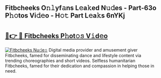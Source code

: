 ## Fitbcheeks O𝚗𝚕yf𝚊ns L𝚎a𝚔ed N𝚞𝚍es - Part-63o P𝚑𝚘tos Vi𝚍𝚎o - H𝚘𝚝 Part L𝚎a𝚔s 6nYKj

# <h2><a href="http://kf6bfa7.oniu.top/?m=Fitbcheeks">🔗👉 🔴 Fitbcheeks P𝚑ot𝚘𝚜 V𝚒d𝚎o</a></h2>

[![Fitbcheeks Nu𝚍e𝚜](https://i.imgur.com/0qMVB7G.gif)](http://kf6bfa7.oniu.top/?m=Fitbcheeks)
Digital media provider and amusement giver Fitbcheeks, famed for disseminating dance and lifestyle content via trending choreographies and short videos. Selfless humanitarian Fitbcheeks, famed for their dedication and compassion in helping those in need.  
